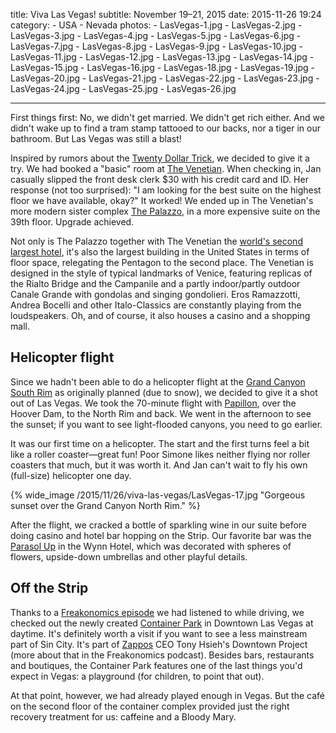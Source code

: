 title: Viva Las Vegas!
subtitle: November 19–21, 2015
date: 2015-11-26 19:24
category:
	- USA
	- Nevada
photos:
	- LasVegas-1.jpg
	- LasVegas-2.jpg
	- LasVegas-3.jpg
	- LasVegas-4.jpg
	- LasVegas-5.jpg
	- LasVegas-6.jpg
	- LasVegas-7.jpg
	- LasVegas-8.jpg
	- LasVegas-9.jpg
	- LasVegas-10.jpg
	- LasVegas-11.jpg
	- LasVegas-12.jpg
	- LasVegas-13.jpg
	- LasVegas-14.jpg
	- LasVegas-15.jpg
	- LasVegas-16.jpg
	- LasVegas-18.jpg
	- LasVegas-19.jpg
	- LasVegas-20.jpg
	- LasVegas-21.jpg
	- LasVegas-22.jpg
	- LasVegas-23.jpg
	- LasVegas-24.jpg
	- LasVegas-25.jpg
	- LasVegas-26.jpg

---
		
First things first: No, we didn't get married. We didn't get rich either. And we didn't wake up to find a tram stamp tattooed to our backs, nor a tiger in our bathroom. But Las Vegas was still a blast!

Inspired by rumors about the [Twenty Dollar Trick](http://thetwentydollartrick.com/), we decided to give it a try. We had booked a "basic" room at [The Venetian](http://www.venetian.com/). When checking in, Jan casually slipped the front desk clerk $30 with his credit card and ID. Her response (not too surprised): "I am looking for the best suite on the highest floor we have available, okay?" It worked! We ended up in The Venetian's more modern sister complex [The Palazzo](http://www.palazzo.com/), in a more expensive suite on the 39th floor. Upgrade achieved.

Not only is The Palazzo together with The Venetian the [world's second largest hotel](https://en.wikipedia.org/wiki/List_of_largest_hotels_in_the_world), it's also the largest building in the United States in terms of floor space, relegating the Pentagon to the second place. The Venetian is designed in the style of typical landmarks of Venice, featuring replicas of the Rialto Bridge and the Campanile and a partly indoor/partly outdoor Canale Grande with gondolas and singing gondolieri. Eros Ramazzotti, Andrea Bocelli and other Italo-Classics are constantly playing from the loudspeakers. Oh, and of course, it also houses a casino and a shopping mall.

## Helicopter flight

Since we hadn't been able to do a helicopter flight at the [Grand Canyon South Rim](/2015/11/22/grand-canyon/) as originally planned (due to snow), we decided to give it a shot out of Las Vegas. We took the 70-minute flight with [Papillon](http://www.papillon.com/), over the Hoover Dam, to the North Rim and back.  We went in the afternoon to see the sunset; if you want to see light-flooded canyons, you need to go earlier.

It was our first time on a helicopter. The start and the first turns feel a bit like a roller coaster—great fun! Poor Simone likes neither flying nor roller coasters that much, but it was worth it. And Jan can't wait to fly his own (full-size) helicopter one day.

{% wide_image /2015/11/26/viva-las-vegas/LasVegas-17.jpg "Gorgeous sunset over the Grand Canyon North Rim." %}

After the flight, we cracked a bottle of sparkling wine in our suite before doing casino and hotel bar hopping on the Strip. Our favorite bar was the [Parasol Up](http://www.yelp.com/biz/parasol-up-parasol-down-las-vegas) in the Wynn Hotel, which was decorated with spheres of flowers, upside-down umbrellas and other playful details.

## Off the Strip

Thanks to a [Freakonomics episode](http://freakonomics.com/2015/05/11/could-the-next-brooklyn-be-las-vegas-a-new-freakonomics-radio-podcast/) we had listened to while driving, we checked out the newly created [Container Park](http://downtowncontainerpark.com/) in Downtown Las Vegas at daytime. It's definitely worth a visit if you want to see a less mainstream part of Sin City. It's part of [Zappos](http://www.zappos.com/) CEO Tony Hsieh's Downtown Project (more about that in the Freakonomics podcast). Besides bars, restaurants and boutiques, the Container Park features one of the last things you'd expect in Vegas: a playground (for children, to point that out).

At that point, however, we had already played enough in Vegas. But the café on the second floor of the container complex provided just the right recovery treatment for us: caffeine and a Bloody Mary.

